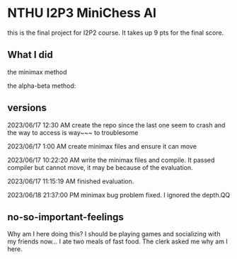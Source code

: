 # NTHU I2P3   MiniChess AI

this is the final project for I2P2 course. It takes up 9 pts for the final score.

## What I did

the minimax method

the alpha-beta method:

## versions

2023/06/17 12:30 AM create the repo since the last one seem to crash and the way to access is way~~~ to troublesome

2023/06/17 1:00 AM create minimax files and ensure it can move

2023/06/17 10:22:20 AM write the minimax files and compile. It passed compiler but cannot move, it may be because of the evaluation.

2023/06/17 11:15:19 AM finished evaluation.

2023/06/18 21:37:00 PM minimax bug problem fixed. I ignored the depth.QQ





## no-so-important-feelings
Why am I here doing this?
I should be playing games and socializing with my friends now...
I ate two meals of fast food. The clerk asked me why am I here.
